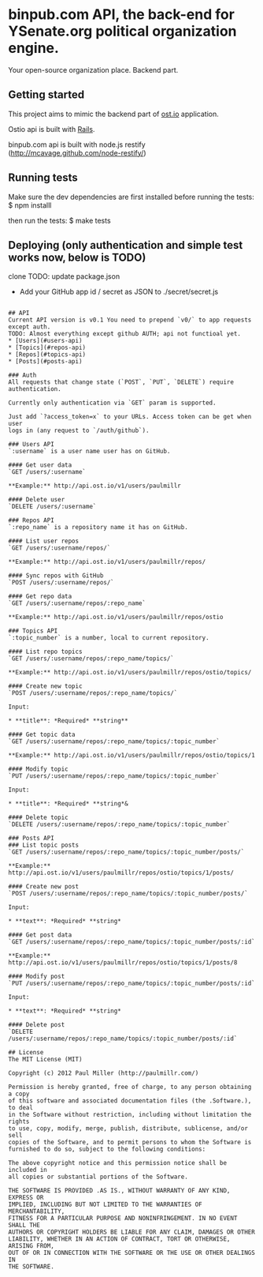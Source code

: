 # binpub.com API, the back-end for YSenate.org political organization engine.
Your open-source organization  place. Backend part.

## Getting started
This project aims to mimic the backend part of [ost.io](http://ost.io/) application.

Ostio api is built with [Rails](http://rubyonrails.org/).

binpub.com api is built with node.js restify (http://mcavage.github.com/node-restify/)

## Running tests
Make sure the dev dependencies are first installed before running the tests:
    $ npm installl

then run the tests:
    $ make tests
    
## Deploying (only authentication and simple test works now, below is TODO)
clone
TODO: update package.json
* Add your GitHub app id / secret as JSON  to ./secret/secret.js

```

## API
Current API version is v0.1 You need to prepend `v0/` to app requests except auth.
TODO: Almost everything except github AUTH; api not functioal yet.
* [Users](#users-api)
* [Topics](#repos-api)
* [Repos](#topics-api)
* [Posts](#posts-api)

### Auth
All requests that change state (`POST`, `PUT`, `DELETE`) require authentication.

Currently only authentication via `GET` param is supported.

Just add `?access_token=x` to your URLs. Access token can be get when user
logs in (any request to `/auth/github`).

### Users API
`:username` is a user name user has on GitHub.

#### Get user data
`GET /users/:username`

**Example:** http://api.ost.io/v1/users/paulmillr

#### Delete user
`DELETE /users/:username`

### Repos API
`:repo_name` is a repository name it has on GitHub.

#### List user repos
`GET /users/:username/repos/`

**Example:** http://api.ost.io/v1/users/paulmillr/repos/

#### Sync repos with GitHub
`POST /users/:username/repos/`

#### Get repo data
`GET /users/:username/repos/:repo_name`

**Example:** http://api.ost.io/v1/users/paulmillr/repos/ostio

### Topics API
`:topic_number` is a number, local to current repository.

#### List repo topics
`GET /users/:username/repos/:repo_name/topics/`

**Example:** http://api.ost.io/v1/users/paulmillr/repos/ostio/topics/

#### Create new topic
`POST /users/:username/repos/:repo_name/topics/`

Input:

* **title**: *Required* **string**

#### Get topic data
`GET /users/:username/repos/:repo_name/topics/:topic_number`

**Example:** http://api.ost.io/v1/users/paulmillr/repos/ostio/topics/1

#### Modify topic
`PUT /users/:username/repos/:repo_name/topics/:topic_number`

Input:

* **title**: *Required* **string*&

#### Delete topic
`DELETE /users/:username/repos/:repo_name/topics/:topic_number`

### Posts API
### List topic posts
`GET /users/:username/repos/:repo_name/topics/:topic_number/posts/`

**Example:** http://api.ost.io/v1/users/paulmillr/repos/ostio/topics/1/posts/

#### Create new post
`POST /users/:username/repos/:repo_name/topics/:topic_number/posts/`

Input:

* **text**: *Required* **string*

#### Get post data
`GET /users/:username/repos/:repo_name/topics/:topic_number/posts/:id`

**Example:** http://api.ost.io/v1/users/paulmillr/repos/ostio/topics/1/posts/8

#### Modify post
`PUT /users/:username/repos/:repo_name/topics/:topic_number/posts/:id`

Input:

* **text**: *Required* **string*

#### Delete post
`DELETE /users/:username/repos/:repo_name/topics/:topic_number/posts/:id`

## License
The MIT License (MIT)

Copyright (c) 2012 Paul Miller (http://paulmillr.com/)

Permission is hereby granted, free of charge, to any person obtaining a copy
of this software and associated documentation files (the .Software.), to deal
in the Software without restriction, including without limitation the rights
to use, copy, modify, merge, publish, distribute, sublicense, and/or sell
copies of the Software, and to permit persons to whom the Software is
furnished to do so, subject to the following conditions:

The above copyright notice and this permission notice shall be included in
all copies or substantial portions of the Software.

THE SOFTWARE IS PROVIDED .AS IS., WITHOUT WARRANTY OF ANY KIND, EXPRESS OR
IMPLIED, INCLUDING BUT NOT LIMITED TO THE WARRANTIES OF MERCHANTABILITY,
FITNESS FOR A PARTICULAR PURPOSE AND NONINFRINGEMENT. IN NO EVENT SHALL THE
AUTHORS OR COPYRIGHT HOLDERS BE LIABLE FOR ANY CLAIM, DAMAGES OR OTHER
LIABILITY, WHETHER IN AN ACTION OF CONTRACT, TORT OR OTHERWISE, ARISING FROM,
OUT OF OR IN CONNECTION WITH THE SOFTWARE OR THE USE OR OTHER DEALINGS IN
THE SOFTWARE.
